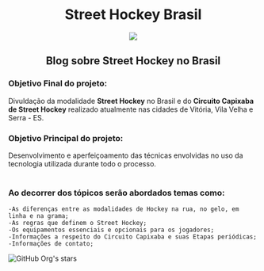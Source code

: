 <h1 align="center">Street Hockey Brasil</h1>

<p align="center">
<img src="http://img.shields.io/static/v1?label=STATUS&message=EM%20DESENVOLVIMENTO&color=GREEN&style=for-the-badge"/>
</p>

<h2 align="center">Blog sobre Street Hockey no Brasil</h2>

<h3>Objetivo Final do projeto:</h3>
Divuldação da modalidade <b>Street Hockey</b> no Brasil e do <b>Circuito Capixaba de Street Hockey</b> realizado atualmente nas cidades de
Vitória, Vila Velha e Serra - ES.

<h3>Objetivo Principal do projeto:</h3>
Desenvolvimento e aperfeiçoamento das técnicas envolvidas no uso da tecnologia utilizada durante todo o processo.<br><br>

<h3>Ao decorrer dos tópicos serão abordados temas como:</h3>

```
-As diferenças entre as modalidades de Hockey na rua, no gelo, em linha e na grama;
-As regras que definem o Street Hockey;
-Os equipamentos essenciais e opcionais para os jogadores;
-Informações a respeito do Circuito Capixaba e suas Etapas periódicas;
-Informações de contato;
```

![GitHub Org's stars](https://img.shields.io/github/stars/Israel-Carneiro/street-hockey-br?style=social)
